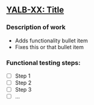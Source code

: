 ## [YALB-XX: Title](https://yaleits.atlassian.net/browse/YALB-XX)

### Description of work
- Adds functionality bullet item
- Fixes this or that bullet item

### Functional testing steps:
- [ ] Step 1
- [ ] Step 2
- [ ] Step 3
- [ ] ...
